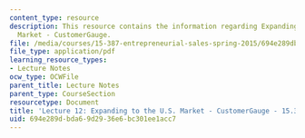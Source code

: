 ```yaml
---
content_type: resource
description: This resource contains the information regarding Expanding to the U.S.
  Market - CustomerGauge.
file: /media/courses/15-387-entrepreneurial-sales-spring-2015/694e289dbda69d2936e6bc301ee1acc7_MIT15_387S15_Lecture12.pdf
file_type: application/pdf
learning_resource_types:
- Lecture Notes
ocw_type: OCWFile
parent_title: Lecture Notes
parent_type: CourseSection
resourcetype: Document
title: 'Lecture 12: Expanding to the U.S. Market - CustomerGauge - 15.387 Spring 2015'
uid: 694e289d-bda6-9d29-36e6-bc301ee1acc7
---
```

